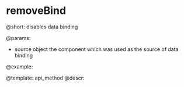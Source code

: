 removeBind
=============



@short: disables data binding
	

@params:
- source       object      the component which was used as the source of data binding

@example:


@template:	api_method
@descr:



